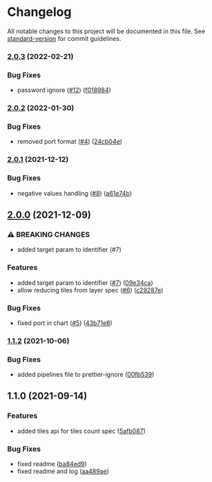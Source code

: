 # Changelog

All notable changes to this project will be documented in this file. See [standard-version](https://github.com/conventional-changelog/standard-version) for commit guidelines.

### [2.0.3](https://github.com/MapColonies/layer-spec/compare/v2.0.2...v2.0.3) (2022-02-21)


### Bug Fixes

* password ignore ([#12](https://github.com/MapColonies/layer-spec/issues/12)) ([f018984](https://github.com/MapColonies/layer-spec/commit/f018984022d3dff916f03e530afab7d86cdcfd49))

### [2.0.2](https://github.com/MapColonies/layer-spec/compare/v2.0.1...v2.0.2) (2022-01-30)


### Bug Fixes

* removed port format ([#4](https://github.com/MapColonies/layer-spec/issues/4)) ([24cb04e](https://github.com/MapColonies/layer-spec/commit/24cb04ea079651857f21e461d8daa60ad6c10a4c))

### [2.0.1](https://github.com/MapColonies/layer-spec/compare/v2.0.0...v2.0.1) (2021-12-12)


### Bug Fixes

* negative values handling ([#8](https://github.com/MapColonies/layer-spec/issues/8)) ([a61e74b](https://github.com/MapColonies/layer-spec/commit/a61e74b24c38e309f59b7f6d71e3ea599410e77f))

## [2.0.0](https://github.com/MapColonies/layer-spec/compare/v1.1.2...v2.0.0) (2021-12-09)


### ⚠ BREAKING CHANGES

* added target param to identifier (#7)

### Features

* added target param to identifier ([#7](https://github.com/MapColonies/layer-spec/issues/7)) ([09e34ca](https://github.com/MapColonies/layer-spec/commit/09e34ca3c8fa8fbc7536097f2375dcdf74acb044))
* allow reducing tiles from layer spec ([#6](https://github.com/MapColonies/layer-spec/issues/6)) ([c29287e](https://github.com/MapColonies/layer-spec/commit/c29287ef24ab7512e3e8dcf027ad728bfa8503c2))


### Bug Fixes

* fixed port in chart ([#5](https://github.com/MapColonies/layer-spec/issues/5)) ([43b71e8](https://github.com/MapColonies/layer-spec/commit/43b71e8ca3bbb6d64a15ad8e2ecd5b80f2c5a0e9))

### [1.1.2](https://github.com/MapColonies/layer-spec/compare/v1.1.1...v1.1.2) (2021-10-06)


### Bug Fixes

* added pipelines file to prettier-ignore ([00fb539](https://github.com/MapColonies/layer-spec/commit/00fb5395eabee956c8a8febdc1cea49cdacda0ae))

## 1.1.0 (2021-09-14)


### Features

* added tiles api for tiles count spec ([5afb087](https://github.com/MapColonies/layer-spec/commit/5afb08709a31e07b9cef498749a65c09a0ad766f))


### Bug Fixes

* fixed readme ([ba84ed9](https://github.com/MapColonies/layer-spec/commit/ba84ed9cd2272c0275b61b3344557838f3220a85))
* fixed readme and log ([aa489ae](https://github.com/MapColonies/layer-spec/commit/aa489ae3a3ebfc2e666d2dba366192149853ccba))
